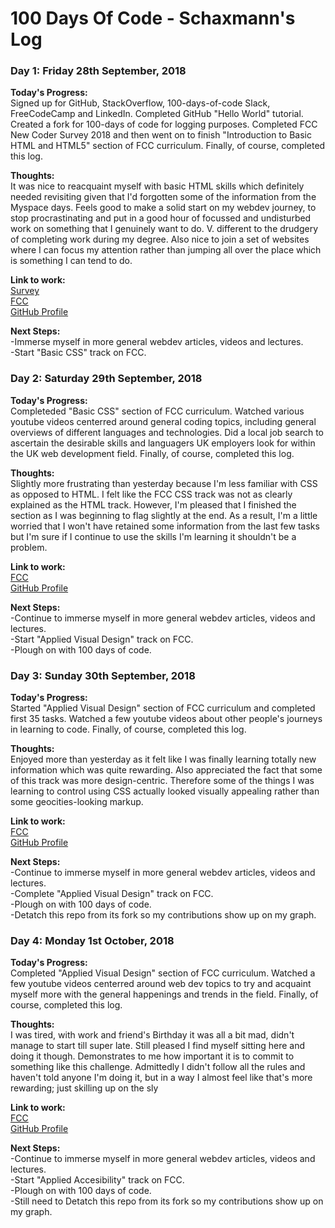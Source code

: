 # 100 Days Of Code - Schaxmann's Log

### Day 1: Friday 28th September, 2018

**Today's Progress:** <br>
Signed up for GitHub, StackOverflow, 100-days-of-code Slack, FreeCodeCamp and LinkedIn. Completed GitHub "Hello World" tutorial. Created a fork for 100-days of code for logging purposes. Completed FCC New Coder Survey 2018 and then went on to finish "Introduction to Basic HTML and HTML5" section of FCC curriculum. Finally, of course, completed this log.

**Thoughts:** <br>
It was nice to reacquaint myself with basic HTML skills which definitely needed revisiting given that I'd forgotten some of the information from the Myspace days. Feels good to make a solid start on my webdev journey, to stop procrastinating and put in a good hour of focussed and undisturbed work on something that I genuinely want to do. V. different to the drudgery of completing work during my degree. Also nice to join a set of websites where I can focus my attention rather than jumping all over the place which is something I can tend to do.

**Link to work:** <br>
[Survey](https://fcc.im/2018-new-coder-survey) <br>
[FCC](https://learn.freecodecamp.org/responsive-web-design/basic-html-and-html5) <br>
[GitHub Profile](https://github.com/schaxmann)

**Next Steps:** <br>
-Immerse myself in more general webdev articles, videos and lectures. <br>
-Start "Basic CSS" track on FCC.

### Day 2: Saturday 29th September, 2018

**Today's Progress:** <br>
Completeded "Basic CSS" section of FCC curriculum. Watched various youtube videos centerred around general coding topics, including general overviews of different languages and technologies. Did a local job search to ascertain the desirable skills and languagers UK employers look for within the UK web development field. Finally, of course, completed this log.

**Thoughts:** <br>
Slightly more frustrating than yesterday because I'm less familiar with CSS as opposed to HTML. I felt like the FCC CSS track was not as clearly explained as the HTML track. However, I'm pleased that I finished the section as I was beginning to flag slightly at the end. As a result, I'm a little worried that I won't have retained some information from the last few tasks but I'm sure if I continue to use the skills I'm learning it shouldn't be a problem.

**Link to work:** <br>
[FCC](https://learn.freecodecamp.org/responsive-web-design/basic-css) <br>
[GitHub Profile](https://github.com/schaxmann)

**Next Steps:** <br>
-Continue to immerse myself in more general webdev articles, videos and lectures. <br>
-Start "Applied Visual Design" track on FCC.<br>
-Plough on with 100 days of code.

### Day 3: Sunday 30th September, 2018

**Today's Progress:** <br>
Started "Applied Visual Design" section of FCC curriculum and completed first 35 tasks. Watched a few youtube videos about other people's journeys in learning to code. Finally, of course, completed this log.

**Thoughts:** <br>
Enjoyed more than yesterday as it felt like I was finally learning totally new information which was quite rewarding. Also appreciated the fact that some of this track was more design-centric. Therefore some of the things I was learning to control using CSS actually looked visually appealing rather than some geocities-looking markup.

**Link to work:** <br>
[FCC](https://learn.freecodecamp.org/responsive-web-design/applied-visual-design) <br>
[GitHub Profile](https://github.com/schaxmann)

**Next Steps:** <br>
-Continue to immerse myself in more general webdev articles, videos and lectures. <br>
-Complete "Applied Visual Design" track on FCC.<br>
-Plough on with 100 days of code.<br>
-Detatch this repo from its fork so my contributions show up on my graph.

### Day 4: Monday 1st October, 2018

**Today's Progress:** <br>
Completed "Applied Visual Design" section of FCC curriculum. Watched a few youtube videos centerred around web dev topics to try and acquaint myself more with the general happenings and trends in the field. Finally, of course, completed this log.

**Thoughts:** <br>
I was tired, with work and friend's Birthday it was all a bit mad, didn't manage to start till super late. Still pleased I find myself sitting here and doing it though. Demonstrates to me how important it is to commit to something like this challenge. Admittedly I didn't follow all the rules and haven't told anyone I'm doing it, but in a way I almost feel like that's more rewarding; just skilling up on the sly

**Link to work:** <br>
[FCC](https://learn.freecodecamp.org/responsive-web-design/applied-visual-design) <br>
[GitHub Profile](https://github.com/schaxmann)

**Next Steps:** <br>
-Continue to immerse myself in more general webdev articles, videos and lectures. <br>
-Start "Applied Accesibility" track on FCC.<br>
-Plough on with 100 days of code.<br>
-Still need to Detatch this repo from its fork so my contributions show up on my graph.
